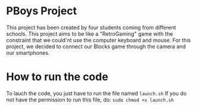 # PBoys Project
This project has been created by four students coming from different schools.
This project aims to be like a "RetroGaming" game with the constraint that we could'nt use the computer keyboard and mouse.
For this project, we decided to connect our Blocks game through the camera and our smartphones.

# How to run the code
To lauch the code, you just have to run the file named ```launch.sh```
If you do not have the permission to run this file, do: ```sudo chmod +x launch.sh```
